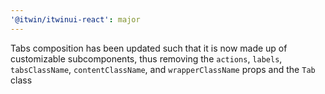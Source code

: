 ```yaml
---
'@itwin/itwinui-react': major
---
```


Tabs composition has been updated such that it is now made up of customizable subcomponents, thus removing the `actions`, `labels`, `tabsClassName`, `contentClassName`, and `wrapperClassName` props and the `Tab` class
